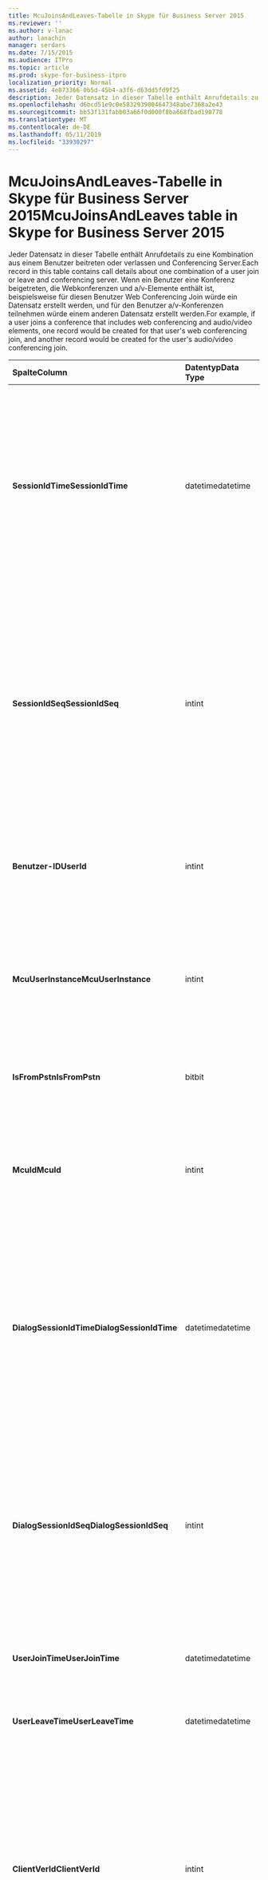 ```yaml
---
title: McuJoinsAndLeaves-Tabelle in Skype für Business Server 2015
ms.reviewer: ''
ms.author: v-lanac
author: lanachin
manager: serdars
ms.date: 7/15/2015
ms.audience: ITPro
ms.topic: article
ms.prod: skype-for-business-itpro
localization_priority: Normal
ms.assetid: 4e073366-0b5d-45b4-a3f6-d63dd5fd9f25
description: Jeder Datensatz in dieser Tabelle enthält Anrufdetails zu eine Kombination aus einem Benutzer beitreten oder verlassen und Conferencing Server. Wenn ein Benutzer eine Konferenz beigetreten, die Webkonferenzen und a/v-Elemente enthält ist, beispielsweise für diesen Benutzer Web Conferencing Join würde ein Datensatz erstellt werden, und für den Benutzer a/v-Konferenzen teilnehmen würde einem anderen Datensatz erstellt werden.
ms.openlocfilehash: d6bcd51e9c0e5832939004647348abe7368a2e43
ms.sourcegitcommit: bb53f131fabb03a66f0d000f8ba668fbad190778
ms.translationtype: MT
ms.contentlocale: de-DE
ms.lasthandoff: 05/11/2019
ms.locfileid: "33930297"
---
```

# <a name="mcujoinsandleaves-table-in-skype-for-business-server-2015"></a><span data-ttu-id="3aef9-104">McuJoinsAndLeaves-Tabelle in Skype für Business Server 2015</span><span class="sxs-lookup"><span data-stu-id="3aef9-104">McuJoinsAndLeaves table in Skype for Business Server 2015</span></span>
 
<span data-ttu-id="3aef9-105">Jeder Datensatz in dieser Tabelle enthält Anrufdetails zu eine Kombination aus einem Benutzer beitreten oder verlassen und Conferencing Server.</span><span class="sxs-lookup"><span data-stu-id="3aef9-105">Each record in this table contains call details about one combination of a user join or leave and conferencing server.</span></span> <span data-ttu-id="3aef9-106">Wenn ein Benutzer eine Konferenz beigetreten, die Webkonferenzen und a/v-Elemente enthält ist, beispielsweise für diesen Benutzer Web Conferencing Join würde ein Datensatz erstellt werden, und für den Benutzer a/v-Konferenzen teilnehmen würde einem anderen Datensatz erstellt werden.</span><span class="sxs-lookup"><span data-stu-id="3aef9-106">For example, if a user joins a conference that includes web conferencing and audio/video elements, one record would be created for that user's web conferencing join, and another record would be created for the user's audio/video conferencing join.</span></span>
  
|<span data-ttu-id="3aef9-107">**Spalte**</span><span class="sxs-lookup"><span data-stu-id="3aef9-107">**Column**</span></span>|<span data-ttu-id="3aef9-108">**Datentyp**</span><span class="sxs-lookup"><span data-stu-id="3aef9-108">**Data Type**</span></span>|<span data-ttu-id="3aef9-109">**Schlüssel/Index**</span><span class="sxs-lookup"><span data-stu-id="3aef9-109">**Key/Index**</span></span>|<span data-ttu-id="3aef9-110">**Details**</span><span class="sxs-lookup"><span data-stu-id="3aef9-110">**Details**</span></span>|
|:-----|:-----|:-----|:-----|
|<span data-ttu-id="3aef9-111">**SessionIdTime**</span><span class="sxs-lookup"><span data-stu-id="3aef9-111">**SessionIdTime**</span></span> <br/> |<span data-ttu-id="3aef9-112">datetime</span><span class="sxs-lookup"><span data-stu-id="3aef9-112">datetime</span></span>  <br/> |<span data-ttu-id="3aef9-113">Primär, Fremd</span><span class="sxs-lookup"><span data-stu-id="3aef9-113">Primary, Foreign</span></span>  <br/> |<span data-ttu-id="3aef9-114">Zeitpunkt des Konferenz-Instanz.</span><span class="sxs-lookup"><span data-stu-id="3aef9-114">Time of conference instance.</span></span> <span data-ttu-id="3aef9-115">Zusammen mit **SessionIdSeq** verwendet zur eindeutigen Identifizierung eine Konferenz-Instanz.</span><span class="sxs-lookup"><span data-stu-id="3aef9-115">Used in conjunction with **SessionIdSeq** to uniquely identify a conference instance.</span></span> <span data-ttu-id="3aef9-116">[Conferences-Tabelle in Skype für Business Server 2015](conferences.md) Weitere Informationen finden Sie.</span><span class="sxs-lookup"><span data-stu-id="3aef9-116">See the [Conferences table in Skype for Business Server 2015](conferences.md) for more information.</span></span> <br/> |
|<span data-ttu-id="3aef9-117">**SessionIdSeq**</span><span class="sxs-lookup"><span data-stu-id="3aef9-117">**SessionIdSeq**</span></span> <br/> |<span data-ttu-id="3aef9-118">int</span><span class="sxs-lookup"><span data-stu-id="3aef9-118">int</span></span>  <br/> |<span data-ttu-id="3aef9-119">Primär, Fremd</span><span class="sxs-lookup"><span data-stu-id="3aef9-119">Primary, Foreign</span></span>  <br/> |<span data-ttu-id="3aef9-120">ID-Nummer zum Identifizieren der Konferenz-Instanz.</span><span class="sxs-lookup"><span data-stu-id="3aef9-120">ID number to identify the conference instance.</span></span> <span data-ttu-id="3aef9-121">In Verbindung mit **SessionIdTime** verwendet, um eine Instanz der Konferenz eindeutig zu identifizieren.</span><span class="sxs-lookup"><span data-stu-id="3aef9-121">Used in conjunction with **SessionIdTime** to uniquely identify a conference instance.</span></span> <span data-ttu-id="3aef9-122">[Conferences-Tabelle in Skype für Business Server 2015](conferences.md) Weitere Informationen finden Sie.</span><span class="sxs-lookup"><span data-stu-id="3aef9-122">See the [Conferences table in Skype for Business Server 2015](conferences.md) for more information.</span></span> <br/> |
|<span data-ttu-id="3aef9-123">**Benutzer-ID**</span><span class="sxs-lookup"><span data-stu-id="3aef9-123">**UserId**</span></span> <br/> |<span data-ttu-id="3aef9-124">int</span><span class="sxs-lookup"><span data-stu-id="3aef9-124">int</span></span>  <br/> |<span data-ttu-id="3aef9-125">Primär, Fremd</span><span class="sxs-lookup"><span data-stu-id="3aef9-125">Primary, Foreign</span></span>  <br/> |<span data-ttu-id="3aef9-126">Eindeutige Zahl, die diesen Benutzer identifiziert.</span><span class="sxs-lookup"><span data-stu-id="3aef9-126">Unique number identifying this user.</span></span> <span data-ttu-id="3aef9-127">Finden Sie in der [Tabelle Benutzer](users.md) Weitere Informationen.</span><span class="sxs-lookup"><span data-stu-id="3aef9-127">See the [Users table](users.md) for more information.</span></span> <br/> |
|<span data-ttu-id="3aef9-128">**McuUserInstance**</span><span class="sxs-lookup"><span data-stu-id="3aef9-128">**McuUserInstance**</span></span> <br/> |<span data-ttu-id="3aef9-129">int</span><span class="sxs-lookup"><span data-stu-id="3aef9-129">int</span></span>  <br/> |<span data-ttu-id="3aef9-130">Primary</span><span class="sxs-lookup"><span data-stu-id="3aef9-130">Primary</span></span>  <br/> |<span data-ttu-id="3aef9-131">Wenn ein Benutzer auf mehreren Computern oder Geräten gleichzeitig angemeldet ist, die Benutzer/Geräte-Kombination eindeutig von McuUserInstance identifiziert.</span><span class="sxs-lookup"><span data-stu-id="3aef9-131">If a user is logged on at multiple computers or devices at once, McuUserInstance uniquely identifies the user/device combination.</span></span>  <br/> |
|<span data-ttu-id="3aef9-132">**IsFromPstn**</span><span class="sxs-lookup"><span data-stu-id="3aef9-132">**IsFromPstn**</span></span> <br/> |<span data-ttu-id="3aef9-133">bit</span><span class="sxs-lookup"><span data-stu-id="3aef9-133">bit</span></span>  <br/> | <br/> |<span data-ttu-id="3aef9-134">Gibt an, ob der Benutzer aus dem FESTNETZ Beitritt oder nicht.</span><span class="sxs-lookup"><span data-stu-id="3aef9-134">Whether the user is joining from a PSTN or not.</span></span>  <br/> |
|<span data-ttu-id="3aef9-135">**McuId**</span><span class="sxs-lookup"><span data-stu-id="3aef9-135">**McuId**</span></span> <br/> |<span data-ttu-id="3aef9-136">int</span><span class="sxs-lookup"><span data-stu-id="3aef9-136">int</span></span>  <br/> |<span data-ttu-id="3aef9-137">Primär, Fremd</span><span class="sxs-lookup"><span data-stu-id="3aef9-137">Primary, Foreign</span></span>  <br/> |<span data-ttu-id="3aef9-138">Eindeutige Zahl, die Konferenzserver identifiziert.</span><span class="sxs-lookup"><span data-stu-id="3aef9-138">Unique number identifying this conferencing server.</span></span> <span data-ttu-id="3aef9-139">[Mcus-Tabelle in Skype für Business Server 2015](mcus.md) Weitere Informationen finden Sie.</span><span class="sxs-lookup"><span data-stu-id="3aef9-139">See the [Mcus table in Skype for Business Server 2015](mcus.md) for more information.</span></span> <br/> |
|<span data-ttu-id="3aef9-140">**DialogSessionIdTime**</span><span class="sxs-lookup"><span data-stu-id="3aef9-140">**DialogSessionIdTime**</span></span> <br/> |<span data-ttu-id="3aef9-141">datetime</span><span class="sxs-lookup"><span data-stu-id="3aef9-141">datetime</span></span>  <br/> |<span data-ttu-id="3aef9-142">Ausländisch</span><span class="sxs-lookup"><span data-stu-id="3aef9-142">Foreign</span></span>  <br/> |<span data-ttu-id="3aef9-143">Zeitpunkt der sitzungsanforderung.</span><span class="sxs-lookup"><span data-stu-id="3aef9-143">Time of session request.</span></span> <span data-ttu-id="3aef9-144">Zusammen mit **SessionIdSeq** verwendet zur eindeutigen Identifizierung eine Sitzung.</span><span class="sxs-lookup"><span data-stu-id="3aef9-144">Used in conjunction with **SessionIdSeq** to uniquely identify a session.</span></span> <span data-ttu-id="3aef9-145">Finden Sie unter der [Dialogs-Tabelle in Skype für Business Server 2015](dialogs.md) Weitere Informationen.</span><span class="sxs-lookup"><span data-stu-id="3aef9-145">See the [Dialogs table in Skype for Business Server 2015](dialogs.md) for more information.</span></span> <br/> |
|<span data-ttu-id="3aef9-146">**DialogSessionIdSeq**</span><span class="sxs-lookup"><span data-stu-id="3aef9-146">**DialogSessionIdSeq**</span></span> <br/> |<span data-ttu-id="3aef9-147">int</span><span class="sxs-lookup"><span data-stu-id="3aef9-147">int</span></span>  <br/> |<span data-ttu-id="3aef9-148">Ausländisch</span><span class="sxs-lookup"><span data-stu-id="3aef9-148">Foreign</span></span>  <br/> |<span data-ttu-id="3aef9-149">ID-Nummer, um die Sitzung zu identifizieren.</span><span class="sxs-lookup"><span data-stu-id="3aef9-149">ID number to identify the session.</span></span> <span data-ttu-id="3aef9-150">In Verbindung mit **SessionIdTime** verwendet, um eine Sitzung eindeutig zu identifizieren.</span><span class="sxs-lookup"><span data-stu-id="3aef9-150">Used in conjunction with **SessionIdTime** to uniquely identify a session.</span></span> <span data-ttu-id="3aef9-151">Finden Sie unter der [Dialogs-Tabelle in Skype für Business Server 2015](dialogs.md) Weitere Informationen.</span><span class="sxs-lookup"><span data-stu-id="3aef9-151">See the [Dialogs table in Skype for Business Server 2015](dialogs.md) for more information.</span></span> <br/> |
|<span data-ttu-id="3aef9-152">**UserJoinTime**</span><span class="sxs-lookup"><span data-stu-id="3aef9-152">**UserJoinTime**</span></span> <br/> |<span data-ttu-id="3aef9-153">datetime</span><span class="sxs-lookup"><span data-stu-id="3aef9-153">datetime</span></span>  <br/> | <br/> |<span data-ttu-id="3aef9-154">Die Zeit, die dieser Benutzer dem Konferenzserver Beitritt.</span><span class="sxs-lookup"><span data-stu-id="3aef9-154">The time this user joins this conferencing server.</span></span>  <br/> |
|<span data-ttu-id="3aef9-155">**UserLeaveTime**</span><span class="sxs-lookup"><span data-stu-id="3aef9-155">**UserLeaveTime**</span></span> <br/> |<span data-ttu-id="3aef9-156">datetime</span><span class="sxs-lookup"><span data-stu-id="3aef9-156">datetime</span></span>  <br/> | <br/> |<span data-ttu-id="3aef9-157">Der Zeitpunkt, zu dem dieser Benutzer Konferenzserver verlässt.</span><span class="sxs-lookup"><span data-stu-id="3aef9-157">The time this user leaves this conferencing server.</span></span>  <br/> |
|<span data-ttu-id="3aef9-158">**ClientVerId**</span><span class="sxs-lookup"><span data-stu-id="3aef9-158">**ClientVerId**</span></span> <br/> |<span data-ttu-id="3aef9-159">int</span><span class="sxs-lookup"><span data-stu-id="3aef9-159">int</span></span>  <br/> |<span data-ttu-id="3aef9-160">Ausländisch</span><span class="sxs-lookup"><span data-stu-id="3aef9-160">Foreign</span></span>  <br/> |<span data-ttu-id="3aef9-161">Verwenden Sie Bezeichner, der die Versionsnummer der Clientsoftware gibt an, in der Konferenz.</span><span class="sxs-lookup"><span data-stu-id="3aef9-161">Identifier that specifies the version number of the client software use in the conference.</span></span> <span data-ttu-id="3aef9-162">[ClientVersions-Tabelle in Skype für Business Server 2015](clientversions.md) Weitere Informationen finden Sie.</span><span class="sxs-lookup"><span data-stu-id="3aef9-162">See the [ClientVersions table in Skype for Business Server 2015](clientversions.md) for more information.</span></span> <br/> <span data-ttu-id="3aef9-163">Dieses Feld wurde in Microsoft Lync Server 2013 eingeführt.</span><span class="sxs-lookup"><span data-stu-id="3aef9-163">This field was introduced in Microsoft Lync Server 2013.</span></span>  <br/> |
|<span data-ttu-id="3aef9-164">**ZuletztGeändertUm**</span><span class="sxs-lookup"><span data-stu-id="3aef9-164">**LastModifiedTime**</span></span> <br/> |<span data-ttu-id="3aef9-165">DateTime</span><span class="sxs-lookup"><span data-stu-id="3aef9-165">Datetime</span></span>  <br/> ||<span data-ttu-id="3aef9-166">Für die interne Verwendung durch den Überwachungsdienst.</span><span class="sxs-lookup"><span data-stu-id="3aef9-166">For internal use by the Monitoring service.</span></span>  <br/> <span data-ttu-id="3aef9-167">Dieses Feld wurde in Skype für Business Server 2015 eingeführt.</span><span class="sxs-lookup"><span data-stu-id="3aef9-167">This field was introduced in Skype for Business Server 2015.</span></span>  <br/> |
   

